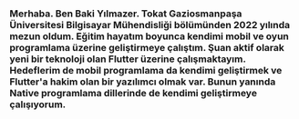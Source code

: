 ### Merhaba. Ben Baki Yılmazer. Tokat Gaziosmanpaşa Üniversitesi Bilgisayar Mühendisliği bölümünden 2022 yılında mezun oldum. Eğitim hayatım boyunca kendimi mobil ve oyun programlama üzerine geliştirmeye çalıştım. Şuan aktif olarak yeni bir teknoloji olan Flutter üzerine çalışmaktayım. Hedeflerim de mobil programlama da kendimi geliştirmek ve Flutter'a hakim olan bir yazılımcı olmak var. Bunun yanında Native programlama dillerinde de kendimi geliştirmeye çalışıyorum.

<!--
**bakiylmazer/BakiYlmazer** is a ✨ _special_ ✨ repository because its `README.md` (this file) appears on your GitHub profile.

Here are some ideas to get you started:

- 🔭 I’m currently working on ...
- 🌱 I’m currently learning ...
- 👯 I’m looking to collaborate on ...
- 🤔 I’m looking for help with ...
- 💬 Ask me about ...
- 📫 How to reach me: ...
- 😄 Pronouns: ...
- ⚡ Fun fact: ...
-->
